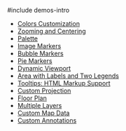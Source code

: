 #include demos-intro

- [Colors Customization](https://js.devexpress.com/Demos/WidgetsGallery/Demo/VectorMap/ColorsCustomization/)
- [Zooming and Centering](https://js.devexpress.com/Demos/WidgetsGallery/Demo/VectorMap/ZoomingAndCentering/)
- [Palette](https://js.devexpress.com/Demos/WidgetsGallery/Demo/VectorMap/Palette/)
- [Image Markers](https://js.devexpress.com/Demos/WidgetsGallery/Demo/VectorMap/ImageMarkers/)
- [Bubble Markers](https://js.devexpress.com/Demos/WidgetsGallery/Demo/VectorMap/BubbleMarkers/)
- [Pie Markers](https://js.devexpress.com/Demos/WidgetsGallery/Demo/VectorMap/PieMarkers/)
- [Dynamic Viewport](https://js.devexpress.com/Demos/WidgetsGallery/Demo/VectorMap/DynamicViewport/)
- [Area with Labels and Two Legends](https://js.devexpress.com/Demos/WidgetsGallery/Demo/VectorMap/AreaWithLabelsAndTwoLegends/)
- [Tooltips: HTML Markup Support](https://js.devexpress.com/Demos/WidgetsGallery/Demo/VectorMap/TooltipHTMLSupport/)
- [Custom Projection](https://js.devexpress.com/Demos/WidgetsGallery/Demo/VectorMap/CustomProjection/)
- [Floor Plan](https://js.devexpress.com/Demos/WidgetsGallery/Demo/VectorMap/FloorPlan/)
- [Multiple Layers](https://js.devexpress.com/Demos/WidgetsGallery/Demo/VectorMap/MultipleLayers/)
- [Custom Map Data](https://js.devexpress.com/Demos/WidgetsGallery/Demo/VectorMap/CustomMapData/)
- [Custom Annotations](https://js.devexpress.com/Demos/WidgetsGallery/Demo/VectorMap/CustomAnnotations/)